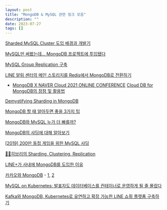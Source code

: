 ```yaml
---
layout: post
title: "MongoDB & MySQL 관련 링크 모음"
description: ""
date: 2023-07-27
tags: []
---
```


<a href="https://dev.gmarket.com/61">Sharded MySQL Cluster 도입 배경과 개발기</a>

<a href="https://dev.gmarket.com/32">MySQL만 써봤는데... MongoDB 프로젝트에 투입됐다</a>

<a href="https://saramin.github.io/2021-09-28-mysql-group-replication/">MySQL Group Replication 구축</a>

<a href="https://engineering.linecorp.com/ko/blog/LINE-integrated-notification-center-from-redis-to-mongodb">LINE 알림 센터의 메인 스토리지를 Redis에서 MongoDB로 전환하기</a>

* <a href="https://www.youtube.com/playlist?list=PLpywxIpxgxhHJaotK1eb60gyg8fHoyCaT">MongoDB X NAVER Cloud 2021 ONLINE CONFERENCE</a>
    <a href="https://youtu.be/5cCvLC8sCOc">Cloud DB for MongoDB의 장점 및 활용법</a>

<a href="https://youtu.be/8sk75-6W0ik">Demystifying Sharding in MongoDB</a>

<a href="https://youtu.be/5AdUkgvovHs">MongoDB 할 때 알아두면 좋을 3가지 팁</a>

<a href="https://youtu.be/3axR2Onz1nU">MongoDB와 MySQL 누가 더 빠를까?</a>

<a href="https://youtu.be/_SVS4qn8HuY">MongoDB의 샤딩에 대해 알아보기</a>

<a href="https://youtu.be/8Eb_n7JA1yA">[2019] 200만 동접 게임을 위한 MySQL 샤딩</a>

<a href="https://youtu.be/y42TXZKFfqQ">👨‍💻히브리의 Sharding, Clustering, Replication</a>

<a href="https://fastcampus.co.kr/story_article_yhs">LINE+가 사내에 MongoDB를 도입한 이유</a>

<a href="https://tv.kakao.com/channel/3693125/cliplink/414072595">카카오와 MongoDB</a> - <a href="https://freedeveloper.tistory.com/341">1</a>, <a href="https://sundries-in-myidea.tistory.com/106">2</a>

<a href="https://tv.kakao.com/channel/3693125/cliplink/414132056">MySQL on Kubernetes: 발표자도 데이터베이스를 컨테이너로 운영하게 될 줄 몰랐다</a>

<a href="https://engineering.linecorp.com/ko/blog/line-shopping-platform-kafka-mongodb-kubernetes">Kafka와 MongoDB, Kubernetes로 유연하고 확장 가능한 LINE 쇼핑 플랫폼 구축하기</a>
